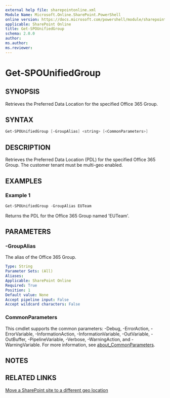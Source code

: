 ```yaml
---
external help file: sharepointonline.xml
Module Name: Microsoft.Online.SharePoint.PowerShell
online version: https://docs.microsoft.com/powershell/module/sharepoint-online/get-spounifiedgroup
applicable: SharePoint Online
title: Get-SPOUnifiedGroup
schema: 2.0.0
author:
ms.author:
ms.reviewer:
---
```


# Get-SPOUnifiedGroup

## SYNOPSIS

Retrieves the Preferred Data Location for the specified Office 365 Group.

## SYNTAX

```powershell
Get-SPOUnifiedGroup [-GroupAlias] <string> [<CommonParameters>]
```

## DESCRIPTION

Retrieves the Preferred Data Location (PDL) for the specified Office 365 Group. The customer tenant must be multi-geo enabled.

## EXAMPLES

### Example 1

```powershell
Get-SPOUnifiedGroup -GroupAlias EUTeam
```
Returns the PDL for the Office 365 Group named 'EUTeam'.

## PARAMETERS

### -GroupAlias

The alias of the Office 365 Group.

```yaml
Type: String
Parameter Sets: (All)
Aliases:
Applicable: SharePoint Online
Required: True
Position: 1
Default value: None
Accept pipeline input: False
Accept wildcard characters: False
```

### CommonParameters

This cmdlet supports the common parameters: -Debug, -ErrorAction, -ErrorVariable, -InformationAction, -InformationVariable, -OutVariable, -OutBuffer, -PipelineVariable, -Verbose, -WarningAction, and -WarningVariable. For more information, see [about_CommonParameters](https://go.microsoft.com/fwlink/p/?LinkID=113216).

## NOTES

## RELATED LINKS

[Move a SharePoint site to a different geo location](https://docs.microsoft.com/office365/enterprise/move-sharepoint-between-geo-locations)
